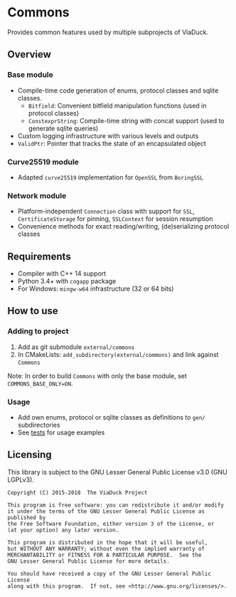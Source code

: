 # Commons
Provides common features used by multiple subprojects of ViaDuck.

## Overview
### Base module
- Compile-time code generation of enums, protocol classes and sqlite classes.
  - `Bitfield`: Convenient bitfield manipulation functions (used in protocol classes)
  - `ConstexprString`: Compile-time string with concat support (used to generate sqlite queries)
- Custom logging infrastructure with various levels and outputs
- `ValidPtr`: Pointer that tracks the state of an encapsulated object

### Curve25519 module
- Adapted `curve25519` implementation for `OpenSSL` from `BoringSSL`

### Network module
- Platform-independent `Connection` class with support for `SSL`,
`CertificateStorage` for pinning, `SSLContext` for session resumption
- Convenience methods for exact reading/writing, (de)serializing protocol classes

## Requirements
- Compiler with C++ 14 support
- Python 3.4+ with `cogapp` package
- For Windows: `mingw-w64` infrastructure (32 or 64 bits)

## How to use
### Adding to project
1. Add as git submodule `external/commons`
2. In CMakeLists: `add_subdirectory(external/commons)` and link against `Commons`

Note: In order to build `Commons` with only the base module, set `COMMONS_BASE_ONLY=ON`.

### Usage
- Add own enums, protocol or sqlite classes as definitions to `gen/` subdirectories
- See [tests](test) for usage examples

## Licensing
This library is subject to the GNU Lesser General Public License v3.0 (GNU
LGPLv3).

```
Copyright (C) 2015-2018  The ViaDuck Project

This program is free software: you can redistribute it and/or modify
it under the terms of the GNU Lesser General Public License as published by
the Free Software Foundation, either version 3 of the License, or
(at your option) any later version.

This program is distributed in the hope that it will be useful,
but WITHOUT ANY WARRANTY; without even the implied warranty of
MERCHANTABILITY or FITNESS FOR A PARTICULAR PURPOSE.  See the
GNU Lesser General Public License for more details.

You should have received a copy of the GNU Lesser General Public License
along with this program.  If not, see <http://www.gnu.org/licenses/>.
```
